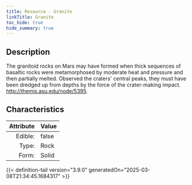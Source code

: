 ```yaml
---
title: Resource - Granite
linkTitle: Granite
toc_hide: true
hide_summary: true
---
```

<!-- This is generated by the MarsSim HelpGenertor, do not edit. -->

## Description
The granitoid rocks on Mars may have formed when thick&#10;&#9; sequences of basaltic rocks were metamorphosed by moderate heat and pressure and then&#10;&#9; partially melted. Observed the craters&#39; central peaks, they must have been dredged up from&#10;&#9; depths by the force of the crater-making impact. http://themis.asu.edu/node/5395.

## Characteristics

| Attribute      | Value |
|--------:|:------|
|Edible:|false|
|Type:|Rock|
|Form:|Solid|
 



    


{{< definition-tail version="3.9.0" generatedOn="2025-03-08T21:34:45.1684317" >}}


